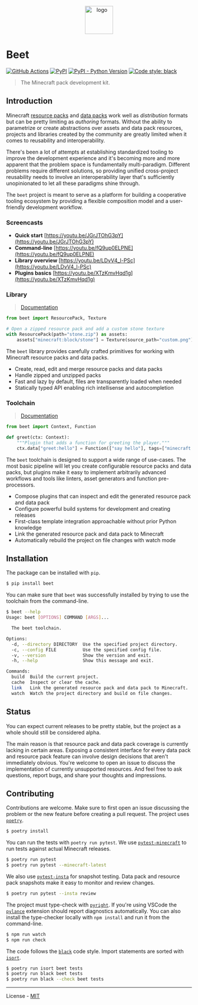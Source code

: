<p align="center">
  <img src="https://vberlier.github.io/beet/_images/logo.svg" alt="logo" width="76">
</p>

# Beet

[![GitHub Actions](https://github.com/vberlier/beet/workflows/CI/badge.svg)](https://github.com/vberlier/beet/actions)
[![PyPI](https://img.shields.io/pypi/v/beet.svg)](https://pypi.org/project/beet/)
[![PyPI - Python Version](https://img.shields.io/pypi/pyversions/beet.svg)](https://pypi.org/project/beet/)
[![Code style: black](https://img.shields.io/badge/code%20style-black-000000.svg)](https://github.com/ambv/black)

> The Minecraft pack development kit.

## Introduction

Minecraft [resource packs](https://minecraft.gamepedia.com/Resource_Pack) and [data packs](https://minecraft.gamepedia.com/Data_Pack) work well as _distribution_ formats but can be pretty limiting as _authoring_ formats. Without the ability to parametrize or create abstractions over assets and data pack resources, projects and libraries created by the community are greatly limited when it comes to reusability and interoperability.

There's been a lot of attempts at establishing standardized tooling to improve the development experience and it's becoming more and more apparent that the problem space is fundamentally multi-paradigm. Different problems require different solutions, so providing unified cross-project reusability needs to involve an interoperability layer that's sufficiently unopinionated to let all these paradigms shine through.

The `beet` project is meant to serve as a platform for building a cooperative tooling ecosystem by providing a flexible composition model and a user-friendly development workflow.

### Screencasts

- **Quick start** [https://youtu.be/JGrJTOhG3pY](https://youtu.be/JGrJTOhG3pY)
- **Command-line** [https://youtu.be/fQ9up0ELPNE](https://youtu.be/fQ9up0ELPNE)
- **Library overview** [https://youtu.be/LDvV4_l-PSc](https://youtu.be/LDvV4_l-PSc)
- **Plugins basics** [https://youtu.be/XTzKmvHqd1g](https://youtu.be/XTzKmvHqd1g)

### Library

> [Documentation](https://vberlier.github.io/beet/library/)

```python
from beet import ResourcePack, Texture

# Open a zipped resource pack and add a custom stone texture
with ResourcePack(path="stone.zip") as assets:
    assets["minecraft:block/stone"] = Texture(source_path="custom.png")
```

The `beet` library provides carefully crafted primitives for working with Minecraft resource packs and data packs.

- Create, read, edit and merge resource packs and data packs
- Handle zipped and unzipped packs
- Fast and lazy by default, files are transparently loaded when needed
- Statically typed API enabling rich intellisense and autocompletion

### Toolchain

> [Documentation](https://vberlier.github.io/beet/toolchain/)

```python
from beet import Context, Function

def greet(ctx: Context):
    """Plugin that adds a function for greeting the player."""
    ctx.data["greet:hello"] = Function(["say hello"], tags=["minecraft:load"])
```

The `beet` toolchain is designed to support a wide range of use-cases. The most basic pipeline will let you create configurable resource packs and data packs, but plugins make it easy to implement arbitrarily advanced workflows and tools like linters, asset generators and function pre-processors.

- Compose plugins that can inspect and edit the generated resource pack and data pack
- Configure powerful build systems for development and creating releases
- First-class template integration approachable without prior Python knowledge
- Link the generated resource pack and data pack to Minecraft
- Automatically rebuild the project on file changes with watch mode

## Installation

The package can be installed with `pip`.

```bash
$ pip install beet
```

You can make sure that `beet` was successfully installed by trying to use the toolchain from the command-line.

```bash
$ beet --help
Usage: beet [OPTIONS] COMMAND [ARGS]...

  The beet toolchain.

Options:
  -d, --directory DIRECTORY  Use the specified project directory.
  -c, --config FILE          Use the specified config file.
  -v, --version              Show the version and exit.
  -h, --help                 Show this message and exit.

Commands:
  build  Build the current project.
  cache  Inspect or clear the cache.
  link   Link the generated resource pack and data pack to Minecraft.
  watch  Watch the project directory and build on file changes.
```

## Status

You can expect current releases to be pretty stable, but the project as a whole should still be considered alpha.

The main reason is that resource pack and data pack coverage is currently lacking in certain areas. Exposing a consistent interface for every data pack and resource pack feature can involve design decisions that aren't immediately obvious. You're welcome to open an issue to discuss the implementation of currently unsupported resources. And feel free to ask questions, report bugs, and share your thoughts and impressions.

## Contributing

Contributions are welcome. Make sure to first open an issue discussing the problem or the new feature before creating a pull request. The project uses [`poetry`](https://python-poetry.org).

```bash
$ poetry install
```

You can run the tests with `poetry run pytest`. We use [`pytest-minecraft`](https://github.com/vberlier/pytest-minecraft) to run tests against actual Minecraft releases.

```bash
$ poetry run pytest
$ poetry run pytest --minecraft-latest
```

We also use [`pytest-insta`](https://github.com/vberlier/pytest-minecraft) for snapshot testing. Data pack and resource pack snapshots make it easy to monitor and review changes.

```bash
$ poetry run pytest --insta review
```

The project must type-check with [`pyright`](https://github.com/microsoft/pyright). If you're using VSCode the [`pylance`](https://marketplace.visualstudio.com/items?itemName=ms-python.vscode-pylance) extension should report diagnostics automatically. You can also install the type-checker locally with `npm install` and run it from the command-line.

```bash
$ npm run watch
$ npm run check
```

The code follows the [`black`](https://github.com/psf/black) code style. Import statements are sorted with [`isort`](https://pycqa.github.io/isort/).

```bash
$ poetry run isort beet tests
$ poetry run black beet tests
$ poetry run black --check beet tests
```

---

License - [MIT](https://github.com/vberlier/beet/blob/main/LICENSE)
